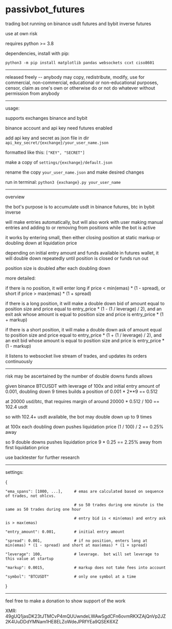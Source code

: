 # passivbot_futures
trading bot running on binance usdt futures and bybit inverse futures

use at own risk


requires python >= 3.8


dependencies, install with pip:


`python3 -m pip install matplotlib pandas websockets ccxt ciso8601`


------------------------------------------------------------------

released freely -- anybody may copy, redistribute, modify, use for commercial, non-commercial, educational or non-educational purposes, censor, claim as one's own or otherwise do or not do whatever without permission from anybody

------------------------------------------------------------------

usage:

supports exchanges binance and bybit

binance account and api key need futures enabled

add api key and secret as json file in dir `api_key_secret/{exchange}/your_user_name.json`


formatted like this: `["KEY", "SECRET"]`


make a copy of `settings/{exchange}/default.json`

rename the copy `your_user_name.json` and make desired changes

run in terminal: `python3 {exchange}.py your_user_name`

------------------------------------------------------------------
overview

the bot's purpose is to accumulate usdt in binance futures, btc in bybit inverse

will make entries automatically, but will also work with user making manual entries and adding to or removing from positions while the bot is active

it works by entering small, then either closing position at static markup or doubling down at liquidation price

depending on initial entry amount and funds available in futures wallet, it will double down repeatedly until position is closed or funds run out

position size is doubled after each doubling down

more detailed:

if there is no position, it will enter long if price < min(emas) * (1 - spread), or short if price > max(emas) * (1 + spread)

if there is a long position, it will make a double down bid of amount equal to position size and price equal to entry_price * (1 - (1 / leverage) / 2), and an exit ask whose amount is equal to position size and price is entry_price * (1 + markup)

if there is a short position, it will make a double down ask of amount equal to position size and price equal to entry_price * (1 + (1 / leverage) / 2), and an exit bid whose amount is equal to position size and price is entry_price * (1 - markup)

it listens to websocket live stream of trades, and updates its orders continuously

------------------------------------------------------------------

risk may be ascertained by the number of double downs funds allows

given binance BTCUSDT with leverage of 100x and initial entry amount of 0.001, doubling down 9 times builds a position of 0.001 * 2**9 == 0.512

at 20000 usd/btc, that requires margin of around 20000 * 0.512 / 100 == 102.4 usdt

so with 102.4+ usdt available, the bot may double down up to 9 times

at 100x each doubling down pushes liquidation price (1 / 100) / 2 == 0.25% away

so 9 double downs pushes liquidation price 9 * 0.25 == 2.25% away from first liquidation price

use backtester for further research

------------------------------------------------------------------

settings:


{

    "ema_spans": [1000, ...],     # emas are calculated based on sequence of trades, not ohlcvs.
    
                                  # so 50 trades during one minute is the same as 50 trades during one hour
                                  
                                  # entry bid is < min(emas) and entry ask is > max(emas)
                                  
    "entry_amount": 0.001,        # initial entry amount
    
    "spread": 0.001,              # if no position, enters long at min(emas) * (1 - spread) and short at max(emas) * (1 + spread)
    
    "leverage": 100,              # leverage.  bot will set leverage to this value at startup
    
    "markup": 0.0015,             # markup does not take fees into account
    
    "symbol": "BTCUSDT"           # only one symbol at a time
    
}


------------------------------------------------------------------

feel free to make a donation to show support of the work

XMR: 49gUQ1jasDK23tJTMCvP4mQUUwndeLWAwSgdCFn6ovmRKXZAjQnVp2JZ2K4UuDDdYMNam1HE8ELZoWdeJPRfYEa9QSEK6XZ
